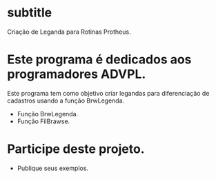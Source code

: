 #  subtitle
 Criação de Leganda para Rotinas Protheus.
 
 Este programa é dedicados aos programadores ADVPL.
=======
 
Este programa tem como objetivo criar legandas para diferenciação de cadastros usando a função BrwLegenda.

  - Função BrwLegenda.
  - Função FilBrawse.


# Participe deste projeto.

- Publique seus exemplos.




